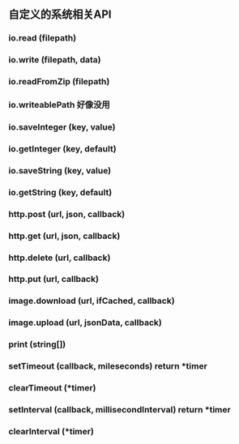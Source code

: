 ## 自定义的系统相关API

### io.read (filepath)
### io.write (filepath, data)
### io.readFromZip (filepath)
### io.writeablePath 好像没用
### io.saveInteger (key, value)
### io.getInteger (key, default)
### io.saveString (key, value)
### io.getString (key, default)

### http.post (url, json, callback)
### http.get (url, json, callback)
### http.delete (url, callback)
### http.put (url, callback)

### image.download (url, ifCached, callback)
### image.upload (url, jsonData, callback)

### print (string[])

### setTimeout (callback, mileseconds) return *timer
### clearTimeout (*timer)
### setInterval (callback, millisecondInterval) return *timer
### clearInterval (*timer)